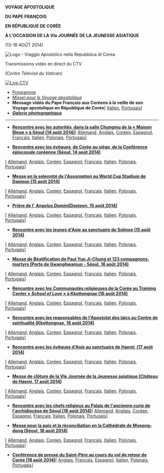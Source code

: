 **VOYAGE APOSTOLIQUE**

**DU PAPE FRANÇOIS**

**EN RÉPUBLIQUE DE CORÉE**

**À L'OCCASION DE LA VIe JOURNÉE DE LA JEUNESSE ASIATIQUE**

(13-18 AOÛT 2014)

![Logo - Viaggio Apostolico nella Repubblica di Corea](/content/dam/francesco/images/travels/2014/img/logo-corea.jpg)

Transmissions vidéo en direct du CTV

*(Centre Télévisé du Vatican)*

[![Live CTV](/content/dam/francesco/images/img/player.jpg)](http://www.ctv.va/content/ctv/it/livetv.html)

- [Programme](/content/francesco/fr/travels/2014/documents/papa-francesco-programma-repubblica-corea-2014.html)
- *[Missel pour le Voyage apostolique](http://www.vatican.va/news_services/liturgy/2014/documents/messale20140813-18_corea.pdf)*
- **Message vidéo du Pape François aux Coréens à la veille de son Voyage apostolique en République de Corée**[ [Italien](/content/francesco/it/messages/pont-messages/2014/documents/papa-francesco_20140811_video-messaggio-coreani.html), [Portugais](/content/francesco/pt/messages/pont-messages/2014/documents/papa-francesco_20140811_video-messaggio-coreani.html)]
- ***[Galerie photographique](http://www.photogallery.va/content/photogallery/fr/eventi/corea2014.html)***





* * *


- **[Rencontre avec les autorités  dans la salle Chungmu de la « Maison Bleue » à Séoul (14 août 2014)](/content/francesco/fr/speeches/2014/august/documents/papa-francesco_20140814_corea-incontro-autorita.html)**[ [Allemand](/content/francesco/de/speeches/2014/august/documents/papa-francesco_20140814_corea-incontro-autorita.html), [Anglais](/content/francesco/en/speeches/2014/august/documents/papa-francesco_20140814_corea-incontro-autorita.html), [Coréen](/content/francesco/ko/speeches/2014/august/documents/papa-francesco_20140814_corea-incontro-autorita.html), [Espagnol](/content/francesco/es/speeches/2014/august/documents/papa-francesco_20140814_corea-incontro-autorita.html), [Français](/content/francesco/fr/speeches/2014/august/documents/papa-francesco_20140814_corea-incontro-autorita.html), [Italien](/content/francesco/it/speeches/2014/august/documents/papa-francesco_20140814_corea-incontro-autorita.html), [Polonais](/content/francesco/pl/speeches/2014/august/documents/papa-francesco_20140814_corea-incontro-autorita.html), [Portugais](/content/francesco/pt/speeches/2014/august/documents/papa-francesco_20140814_corea-incontro-autorita.html)]


- **[Rencontre avec les évêques  de Corée au siège  de la Conférence épiscopale coréenne (Séoul, 14 août 2014)](/content/francesco/fr/speeches/2014/august/documents/papa-francesco_20140814_corea-incontro-vescovi.html)**

[ [Allemand](/content/francesco/de/speeches/2014/august/documents/papa-francesco_20140814_corea-incontro-vescovi.html), [Anglais](/content/francesco/en/speeches/2014/august/documents/papa-francesco_20140814_corea-incontro-vescovi.html), [Coréen](/content/francesco/ko/speeches/2014/august/documents/papa-francesco_20140814_corea-incontro-vescovi.html), [Espagnol](/content/francesco/es/speeches/2014/august/documents/papa-francesco_20140814_corea-incontro-vescovi.html), [Français](/content/francesco/fr/speeches/2014/august/documents/papa-francesco_20140814_corea-incontro-vescovi.html), [Italien](/content/francesco/it/speeches/2014/august/documents/papa-francesco_20140814_corea-incontro-vescovi.html), [Polonais](/content/francesco/pl/speeches/2014/august/documents/papa-francesco_20140814_corea-incontro-vescovi.html), [Portugais](/content/francesco/pt/speeches/2014/august/documents/papa-francesco_20140814_corea-incontro-vescovi.html)]


- **[Messe en la solennité de l'Assomption au World Cup Stadium de Daejeon (15 août 2014)](/content/francesco/fr/homilies/2014/documents/papa-francesco_20140815_corea-omelia-assunzione.html)**

[ [Allemand](/content/francesco/de/homilies/2014/documents/papa-francesco_20140815_corea-omelia-assunzione.html), [Anglais](/content/francesco/en/homilies/2014/documents/papa-francesco_20140815_corea-omelia-assunzione.html), [Coréen](/content/francesco/ko/homilies/2014/documents/papa-francesco_20140815_corea-omelia-assunzione.html), [Espagnol](/content/francesco/es/homilies/2014/documents/papa-francesco_20140815_corea-omelia-assunzione.html), [Français](/content/francesco/fr/homilies/2014/documents/papa-francesco_20140815_corea-omelia-assunzione.html), [Italien](/content/francesco/it/homilies/2014/documents/papa-francesco_20140815_corea-omelia-assunzione.html), [Polonais](/content/francesco/pl/homilies/2014/documents/papa-francesco_20140815_corea-omelia-assunzione.html), [Portugais](/content/francesco/pt/homilies/2014/documents/papa-francesco_20140815_corea-omelia-assunzione.html)]


- **[Prière de l' *Angelus Domini*(Daejeon, 15 août 2014)](/content/francesco/fr/angelus/2014/documents/papa-francesco_angelus-corea_20140815.html)**

[ [Allemand](/content/francesco/de/angelus/2014/documents/papa-francesco_angelus-corea_20140815.html), [Anglais](/content/francesco/en/angelus/2014/documents/papa-francesco_angelus-corea_20140815.html), [Coréen](/content/francesco/ko/angelus/2014/documents/papa-francesco_angelus-corea_20140815.html), [Espagnol](/content/francesco/es/angelus/2014/documents/papa-francesco_angelus-corea_20140815.html), [Français](/content/francesco/fr/angelus/2014/documents/papa-francesco_angelus-corea_20140815.html), [Italien](/content/francesco/it/angelus/2014/documents/papa-francesco_angelus-corea_20140815.html), [Polonais](/content/francesco/pl/angelus/2014/documents/papa-francesco_angelus-corea_20140815.html), [Portugais](/content/francesco/pt/angelus/2014/documents/papa-francesco_angelus-corea_20140815.html)]


- **[Rencontre avec les jeunes d'Asie au sanctuaire de Solmoe (15 août 2014)](/content/francesco/fr/speeches/2014/august/documents/papa-francesco_20140815_corea-giovani-asia.html)**

[ [Allemand](/content/francesco/de/speeches/2014/august/documents/papa-francesco_20140815_corea-giovani-asia.html), [Anglais](/content/francesco/en/speeches/2014/august/documents/papa-francesco_20140815_corea-giovani-asia.html), [Coréen](/content/francesco/ko/speeches/2014/august/documents/papa-francesco_20140815_corea-giovani-asia.html), [Espagnol](/content/francesco/es/speeches/2014/august/documents/papa-francesco_20140815_corea-giovani-asia.html), [Français](/content/francesco/fr/speeches/2014/august/documents/papa-francesco_20140815_corea-giovani-asia.html), [Italien](/content/francesco/it/speeches/2014/august/documents/papa-francesco_20140815_corea-giovani-asia.html), [Polonais](/content/francesco/pl/speeches/2014/august/documents/papa-francesco_20140815_corea-giovani-asia.html), [Portugais](/content/francesco/pt/speeches/2014/august/documents/papa-francesco_20140815_corea-giovani-asia.html)]


- **[Messe de Béatification de Paul Yun Ji-Chung et 123 compagnons, martyrs (Porte de Gwanghwamun - Séoul, 16 août 2014)](/content/francesco/fr/homilies/2014/documents/papa-francesco_20140816_corea-omelia-beatificazione.html)**

[ [Allemand](/content/francesco/de/homilies/2014/documents/papa-francesco_20140816_corea-omelia-beatificazione.html), [Anglais](/content/francesco/en/homilies/2014/documents/papa-francesco_20140816_corea-omelia-beatificazione.html), [Coréen](/content/francesco/ko/homilies/2014/documents/papa-francesco_20140816_corea-omelia-beatificazione.html), [Espagnol](/content/francesco/es/homilies/2014/documents/papa-francesco_20140816_corea-omelia-beatificazione.html), [Français](/content/francesco/fr/homilies/2014/documents/papa-francesco_20140816_corea-omelia-beatificazione.html), [Italien](/content/francesco/it/homilies/2014/documents/papa-francesco_20140816_corea-omelia-beatificazione.html), [Polonais](/content/francesco/pl/homilies/2014/documents/papa-francesco_20140816_corea-omelia-beatificazione.html), [Portugais](/content/francesco/pt/homilies/2014/documents/papa-francesco_20140816_corea-omelia-beatificazione.html)]

- **[Rencontre avec les Communautés religieuses de la Corée au Training Center « *School of Love* » à Kkottongnae (16 août 2014)](/content/francesco/fr/speeches/2014/august/documents/papa-francesco_20140816_corea-comunita-religiose.html)**

[ [Allemand](/content/francesco/de/speeches/2014/august/documents/papa-francesco_20140816_corea-comunita-religiose.html), [Anglais](/content/francesco/en/speeches/2014/august/documents/papa-francesco_20140816_corea-comunita-religiose.html), [Coréen](/content/francesco/ko/speeches/2014/august/documents/papa-francesco_20140816_corea-comunita-religiose.html), [Espagnol](/content/francesco/es/speeches/2014/august/documents/papa-francesco_20140816_corea-comunita-religiose.html), [Français](/content/francesco/fr/speeches/2014/august/documents/papa-francesco_20140816_corea-comunita-religiose.html), [Italien](/content/francesco/it/speeches/2014/august/documents/papa-francesco_20140816_corea-comunita-religiose.html), [Polonais](/content/francesco/pl/speeches/2014/august/documents/papa-francesco_20140816_corea-comunita-religiose.html), [Portugais](/content/francesco/pt/speeches/2014/august/documents/papa-francesco_20140816_corea-comunita-religiose.html)]

- **[Rencontre avec les responsables de l'Apostolat des laïcs au Centre de spiritualité (Kkottongnae, 16 août 2014)](/content/francesco/fr/speeches/2014/august/documents/papa-francesco_20140816_corea-leader-apostolato-laico.html)**

[ [Allemand](/content/francesco/de/speeches/2014/august/documents/papa-francesco_20140816_corea-leader-apostolato-laico.html), [Anglais](/content/francesco/en/speeches/2014/august/documents/papa-francesco_20140816_corea-leader-apostolato-laico.html), [Coréen](/content/francesco/ko/speeches/2014/august/documents/papa-francesco_20140816_corea-leader-apostolato-laico.html), [Espagnol](/content/francesco/es/speeches/2014/august/documents/papa-francesco_20140816_corea-leader-apostolato-laico.html), [Français](/content/francesco/fr/speeches/2014/august/documents/papa-francesco_20140816_corea-leader-apostolato-laico.html), [Italien](/content/francesco/it/speeches/2014/august/documents/papa-francesco_20140816_corea-leader-apostolato-laico.html), [Polonais](/content/francesco/pl/speeches/2014/august/documents/papa-francesco_20140816_corea-leader-apostolato-laico.html), [Portugais](/content/francesco/pt/speeches/2014/august/documents/papa-francesco_20140816_corea-leader-apostolato-laico.html)]


- **[Rencontre avec les évêques d'Asie au sanctuaire de Haemi  (17 août 2014)](/content/francesco/fr/speeches/2014/august/documents/papa-francesco_20140817_corea-vescovi-asia.html)**

[ [Allemand](/content/francesco/de/speeches/2014/august/documents/papa-francesco_20140817_corea-vescovi-asia.html), [Anglais](/content/francesco/en/speeches/2014/august/documents/papa-francesco_20140817_corea-vescovi-asia.html), [Coréen](/content/francesco/ko/speeches/2014/august/documents/papa-francesco_20140817_corea-vescovi-asia.html), [Espagnol](/content/francesco/es/speeches/2014/august/documents/papa-francesco_20140817_corea-vescovi-asia.html), [Français](/content/francesco/fr/speeches/2014/august/documents/papa-francesco_20140817_corea-vescovi-asia.html), [Italien](/content/francesco/it/speeches/2014/august/documents/papa-francesco_20140817_corea-vescovi-asia.html), [Polonais](/content/francesco/pl/speeches/2014/august/documents/papa-francesco_20140817_corea-vescovi-asia.html), [Portugais](/content/francesco/pt/speeches/2014/august/documents/papa-francesco_20140817_corea-vescovi-asia.html)]


- **[Messe de clôture de la VIe Journée de la Jeunesse asiatique (Château de Haemi, 17 août 2014)](/content/francesco/fr/homilies/2014/documents/papa-francesco_20140817_corea-omelia-gioventu-asiatica.html)**

[ [Allemand](/content/francesco/de/homilies/2014/documents/papa-francesco_20140817_corea-omelia-gioventu-asiatica.html), [Anglais](/content/francesco/en/homilies/2014/documents/papa-francesco_20140817_corea-omelia-gioventu-asiatica.html), [Coréen](/content/francesco/ko/homilies/2014/documents/papa-francesco_20140817_corea-omelia-gioventu-asiatica.html), [Espagnol](/content/francesco/es/homilies/2014/documents/papa-francesco_20140817_corea-omelia-gioventu-asiatica.html), [Français](/content/francesco/fr/homilies/2014/documents/papa-francesco_20140817_corea-omelia-gioventu-asiatica.html), [Italien](/content/francesco/it/homilies/2014/documents/papa-francesco_20140817_corea-omelia-gioventu-asiatica.html), [Polonais](/content/francesco/pl/homilies/2014/documents/papa-francesco_20140817_corea-omelia-gioventu-asiatica.html), [Portugais](/content/francesco/pt/homilies/2014/documents/papa-francesco_20140817_corea-omelia-gioventu-asiatica.html)]


- **[Rencontre avec les chefs religieux au Palais de l'ancienne curie de l'archidiocèse de Séoul (18 août 2014)](/content/francesco/fr/speeches/2014/august/documents/papa-francesco_20140818_corea-leader-religiosi.html)**[ [Allemand](/content/francesco/de/speeches/2014/august/documents/papa-francesco_20140818_corea-leader-religiosi.html), [Anglais](/content/francesco/en/speeches/2014/august/documents/papa-francesco_20140818_corea-leader-religiosi.html), [Coréen](/content/francesco/ko/speeches/2014/august/documents/papa-francesco_20140818_corea-leader-religiosi.html), [Espagnol](/content/francesco/es/speeches/2014/august/documents/papa-francesco_20140818_corea-leader-religiosi.html), [Français](/content/francesco/fr/speeches/2014/august/documents/papa-francesco_20140818_corea-leader-religiosi.html), [Italien](/content/francesco/it/speeches/2014/august/documents/papa-francesco_20140818_corea-leader-religiosi.html), [Polonais](/content/francesco/pl/speeches/2014/august/documents/papa-francesco_20140818_corea-leader-religiosi.html), [Portugais](/content/francesco/pt/speeches/2014/august/documents/papa-francesco_20140818_corea-leader-religiosi.html)]


- **[Messe pour la paix et la réconciliation en la Cathédrale de Myeong-dong (Séoul, 18 août 2014)](/content/francesco/fr/homilies/2014/documents/papa-francesco_20140818_corea-omelia-pace-riconciliazione.html)**

[ [Allemand](/content/francesco/de/homilies/2014/documents/papa-francesco_20140818_corea-omelia-pace-riconciliazione.html), [Anglais](/content/francesco/en/homilies/2014/documents/papa-francesco_20140818_corea-omelia-pace-riconciliazione.html), [Coréen](/content/francesco/ko/homilies/2014/documents/papa-francesco_20140818_corea-omelia-pace-riconciliazione.html), [Espagnol](/content/francesco/es/homilies/2014/documents/papa-francesco_20140818_corea-omelia-pace-riconciliazione.html), [Français](/content/francesco/fr/homilies/2014/documents/papa-francesco_20140818_corea-omelia-pace-riconciliazione.html), [Italien](/content/francesco/it/homilies/2014/documents/papa-francesco_20140818_corea-omelia-pace-riconciliazione.html), [Polonais](/content/francesco/pl/homilies/2014/documents/papa-francesco_20140818_corea-omelia-pace-riconciliazione.html), [Portugais](/content/francesco/pt/homilies/2014/documents/papa-francesco_20140818_corea-omelia-pace-riconciliazione.html)]


- **[Conférence de presse du Saint-Père au cours du vol de retour de Corée (18 août 2014)](/content/francesco/fr/speeches/2014/august/documents/papa-francesco_20140818_corea-conferenza-stampa.html)**[ [Anglais](/content/francesco/en/speeches/2014/august/documents/papa-francesco_20140818_corea-conferenza-stampa.html), [Français](/content/francesco/fr/speeches/2014/august/documents/papa-francesco_20140818_corea-conferenza-stampa.html), [Espagnol](/content/francesco/es/speeches/2014/august/documents/papa-francesco_20140818_corea-conferenza-stampa.html), [Italien](/content/francesco/it/speeches/2014/august/documents/papa-francesco_20140818_corea-conferenza-stampa.html), [Polonais](/content/francesco/pl/speeches/2014/august/documents/papa-francesco_20140818_corea-conferenza-stampa.html), [Portugais](/content/francesco/pt/speeches/2014/august/documents/papa-francesco_20140818_corea-conferenza-stampa.html)]